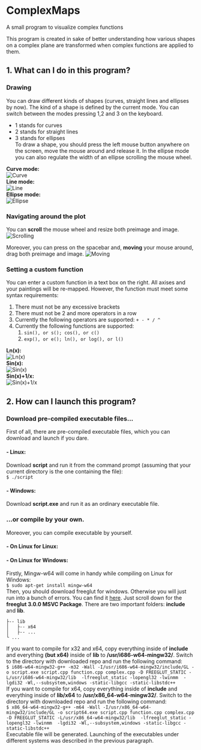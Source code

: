 # ComplexMaps
A small program to visualize complex functions

This program is created in sake of better understanding how various shapes on a complex plane are transformed when complex functions are applied to them.

## 1. What can I do in this program?
### Drawing
You can draw different kinds of shapes (curves, straight lines and ellipses by now). The kind of a shape is defined by the current mode. You can switch between the modes pressing 1,2 and 3 on the keyboard.  
* 1 stands for curves
* 2 stands for straight lines
* 3 stands for ellipses  
To draw a shape, you should press the left mouse button anywhere on the screen, move the mouse around and release it. In the ellipse mode you can also regulate the width of an ellipse scrolling the mouse wheel.
  
**Curve mode:**  
![Curve](https://user-images.githubusercontent.com/34778977/88216540-c43af380-cc4c-11ea-89a5-c6279089edc5.png)  
**Line mode:**  
![Line](https://user-images.githubusercontent.com/34778977/88217678-6d361e00-cc4e-11ea-843d-8b7e7df1a9ea.png)  
**Ellipse mode:**  
![Ellipse](https://user-images.githubusercontent.com/34778977/88217683-6e674b00-cc4e-11ea-8c3d-fffab3102c66.png)

### Navigating around the plot
You can **scroll** the mouse wheel and resize both preimage and image.  
![Scrolling](https://user-images.githubusercontent.com/34778977/88219688-783e7d80-cc51-11ea-9483-80cbed0cadaa.png)  

Moreover, you can press on the spacebar and, **moving** your mouse around, drag both preimage and image.
![Moving](https://user-images.githubusercontent.com/34778977/88219708-7e345e80-cc51-11ea-9c38-8c4d03831433.png)  

### Setting a custom function
You can enter a custom function in a text box on the right. All axises and your paintings will be re-mapped. However, the function must meet some syntax requirements:
1. There must not be any excessive brackets
2. There must not be 2 and more operators in a row
3. Currently the following operators are supported: ```+ - * / ^```
4. Currently the following functions are supported:
    1. ```sin(), or s(); cos(), or c()```
    2. ```exp(), or e(); ln(), or log(), or l()```

**Ln(x):**  
![Ln(x)](https://user-images.githubusercontent.com/34778977/88218733-fdc12e00-cc4f-11ea-92be-a9c3d6bf3ec4.png)  
**Sin(x):**  
![Sin(x)](https://user-images.githubusercontent.com/34778977/88218760-0580d280-cc50-11ea-827c-7182345abafd.png)  
**Sin(x)+1/x:**  
![Sin(x)+1/x](https://user-images.githubusercontent.com/34778977/88218769-074a9600-cc50-11ea-9bf8-5d29d25c46c5.png)  


## 2. How can I launch this program?

### Download pre-compiled executable files...
First of all, there are pre-compiled executable files, which you can download and launch if you dare. 

#### - Linux:
Download **script** and run it from the command prompt (assuming that your current directory is the one containing the file):  
```$ ./script```

#### - Windows:
Download **script.exe** and run it as an ordinary executable file.

### ...or compile by your own.
Moreover, you can compile executable by yourself.

#### - On Linux for Linux:

#### - On Linux for Windows:

Firstly, Mingw-w64 will come in handy while compiling on Linux for Windows:  
```$ sudo apt-get install mingw-w64```  
Then, you should download freeglut for windows. Otherwise you will just run into a bunch of errors. You can find it [here](https://www.transmissionzero.co.uk/software/freeglut-devel/). 
Just scroll down for the **freeglut 3.0.0 MSVC Package**. There are two important folders: **include** and **lib**.  
```├-- include
├-- lib
│   ├-- x64
│   ├-- ...
└ ...
```
If you want to compile for x32 and x64, copy everything inside of **include** and everything **(but x64)** inside of **lib** to **/usr/i686-w64-mingw32/**. Switch to the directory with downloaded repo and run the following command:  
```$ i686-w64-mingw32-g++ -m32 -Wall -I/usr/i686-w64-mingw32/include/GL -o script.exe script.cpp function.cpp complex.cpp -D FREEGLUT_STATIC -L/usr/i686-w64-mingw32/lib  -lfreeglut_static -lopengl32 -lwinmm  -lgdi32 -Wl,--subsystem,windows -static-libgcc -static-libstdc++```  
If you want to compile for x64, copy everything inside of **include** and everything inside of **lib/x64** to **/usr/x86_64-w64-mingw32/**. Switch to the directory with downloaded repo and run the following command:  
```$ x86_64-w64-mingw32-g++ -m64 -Wall -I/usr/x86_64-w64-mingw32/include/GL -o script64.exe script.cpp function.cpp complex.cpp -D FREEGLUT_STATIC -L/usr/x86_64-w64-mingw32/lib  -lfreeglut_static -lopengl32 -lwinmm  -lgdi32 -Wl,--subsystem,windows -static-libgcc -static-libstdc++```  
Executable file will be generated. Launching of the executables under different systems was described in the previous paragraph. 
